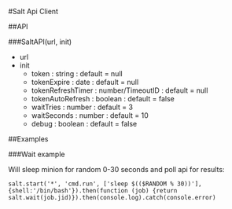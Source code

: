 #Salt Api Client

##API

###SaltAPI(url, init)

- url
- init
  - token : string : default = null
  - tokenExpire : date : default = null
  - tokenRefreshTimer : number/TimeoutID : default = null
  - tokenAutoRefresh : boolean : default = false
  - waitTries : number : default = 3
  - waitSeconds : number : default = 10
  - debug : boolean : default = false

##Examples

###Wait example

Will sleep minion for random 0-30 seconds and poll api for results:

	salt.start('*', 'cmd.run', ['sleep $(($RANDOM % 30))'], {shell:'/bin/bash'}).then(function (job) {return salt.wait(job.jid)}).then(console.log).catch(console.error)

